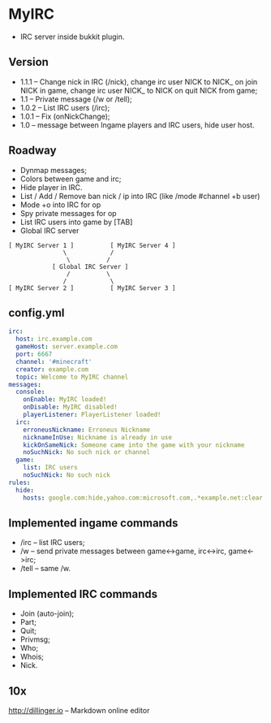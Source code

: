 MyIRC
=====

- IRC server inside bukkit plugin.

Version
----

- 1.1.1 – Change nick in IRC (/nick),
    change irc user NICK to NICK_ on join NICK in game,
    change irc user NICK_ to NICK on quit NICK from game;
- 1.1 – Private message (/w or /tell);
- 1.0.2 – List IRC users (/irc);
- 1.0.1 – Fix (onNickChange);
- 1.0 – message between Ingame players and IRC users, hide user host.

Roadway
----

- Dynmap messages;
- Colors between game and irc;
- Hide player in IRC.
- List / Add / Remove ban nick / ip into IRC (like /mode #channel +b user)
- Mode +o into IRC for op
- Spy private messages for op
- List IRC users into game by [TAB]
- Global IRC server

```
[ MyIRC Server 1 ]          [ MyIRC Server 4 ]
               \            /
                \          /
            [ Global IRC Server ]
                /          \
               /            \
[ MyIRC Server 2 ]          [ MyIRC Server 3 ]

```

config.yml
----

```yml
irc:
  host: irc.example.com
  gameHost: server.example.com
  port: 6667
  channel: '#minecraft'
  creator: example.com
  topic: Welcome to MyIRC channel
messages:
  console:
    onEnable: MyIRC loaded!
    onDisable: MyIRC disabled!
    playerListener: PlayerListener loaded!
  irc:
    erroneusNickname: Erroneus Nickname
    nicknameInUse: Nickname is already in use
    kickOnSameNick: Someone came into the game with your nickname
    noSuchNick: No such nick or channel
  game:
    list: IRC users
    noSuchNick: No such nick
rules:
  hide:
    hosts: google.com:hide,yahoo.com:microsoft.com,.*example.net:clear

```

Implemented ingame commands
----

- /irc – list IRC users;
- /w – send private messages between game<->game, irc<->irc, game<->irc;
- /tell – same /w.

Implemented IRC commands
----

- Join (auto-join);
- Part;
- Quit;
- Privmsg;
- Who;
- Whois;
- Nick.

10x
----
http://dillinger.io – Markdown online editor